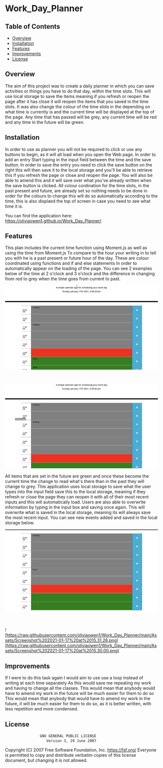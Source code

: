 # Work_Day_Planner

## Table of Contents

* [Overview](#Overview)
* [Installation](#Installation)
* [Features](#Features)
* [Improvements](#Improvements)
* [License](#license)


## Overview
The aim of this project was to create a daily planner in which you can save activities or things you have to do that day, within the time slots.  This will use local storage to save the items meaning if you refresh or reopen the page after it has close it will reopen the items that you saved in the time slots. It was also change the colour of the time slots in the depending on what time is currently is and the current time will be displayed at the top of the page.  Any time that has passed will be grey, any current time will be red and any time in the future will be green.

## Installation
In order to use as planner you will not be required to click or use any buttons to begin, as it will all load when you open the Web page.  In order to add an entry  Start typing in the input field between the time and the save button.  In order to save the entry you need to click the save button on the right this will then save it to the local storage and you'll be able to retrieve this if you refresh the page or close and reopen the page.  You will also be able to amend this and it will save over what you've already written when the save button is clicked.  All colour cordination for the time slots, in the past present and future, are already set so nothing needs to be done in order for the colours to change this will do so automatically according to the time, this is also displaed the top of screen in case you need to see what time it is.

You can find the application here:  https://oliviaowen1.github.io/Work_Day_Planner/.

## Features

This plan includes the current time function using Moment.js as well as using the time from Moment.js  To compare to the hour your writing in to tell you with he is a past present or future hour of the day.  These are colour coordinated using functions and if and else statements  In order to automatically appear on the loading of the page.  You can see 2 examples below of the time at 2 o'clock and 3 o'clock and the difference in changing from red to grey when the time goes from current to past.


![The current time 2PM in red, past in grey, future in green](https://raw.githubusercontent.com/oliviaowen1/Work_Day_Planner/main/Assets/Screenshot%202021-01-17%20at%2014.59.03.png)

<br>

![The current time now 3PM in red, past in grey, future in green](https://raw.githubusercontent.com/oliviaowen1/Work_Day_Planner/main/Assets/Screenshot%202021-01-17%20at%2015.30.00.png)

All items that are set in the future are green and once these become the current time the change to read what's there than in the past they will change to grey. 
This application uses local storage to save what the user types into the input field save this to the local storage, meaning if they refresh or close the page they can reopen it with all of their most recent inputs and this will automatically load. Users are also able to overwrite information by typing in the input box and saving once again. This will overwrite what is saved in the local storage, meaning its will always save the most recent input. You can see new events added and saved in the local storage below.

![New events added to time slots](https://raw.githubusercontent.com/oliviaowen1/Work_Day_Planner/main/Assets/Screenshot%202021-01-17%20at%2015.31.10.png)

<br>

![https://raw.githubusercontent.com/oliviaowen1/Work_Day_Planner/main/Assets/Screenshot%202021-01-17%20at%2015.31.26.png](https://raw.githubusercontent.com/oliviaowen1/Work_Day_Planner/main/Assets/Screenshot%202021-01-17%20at%2015.30.00.png)

## Improvements

If I were to do this task again I would aim to use use a loop instead of writing at each time separately  As this would save me repeating my work and having to change all the classes.  This would mean that anybody would have to amend my work in the future will be much easier for them to do so This would mean that anybody that would have to amend my work in the future, it will be much easier for them to do so, as it is better written, with less repetition and more condensed. 

## License
                    GNU GENERAL PUBLIC LICENSE
                       Version 3, 29 June 2007

 Copyright (C) 2007 Free Software Foundation, Inc. <https://fsf.org/>
 Everyone is permitted to copy and distribute verbatim copies
 of this license document, but changing it is not allowed.